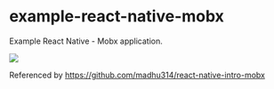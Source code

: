 # example-react-native-mobx
Example React Native - Mobx application.

![](https://media.giphy.com/media/TgHoyRu7bx5L2FHAxS/giphy.gif)

Referenced by https://github.com/madhu314/react-native-intro-mobx
